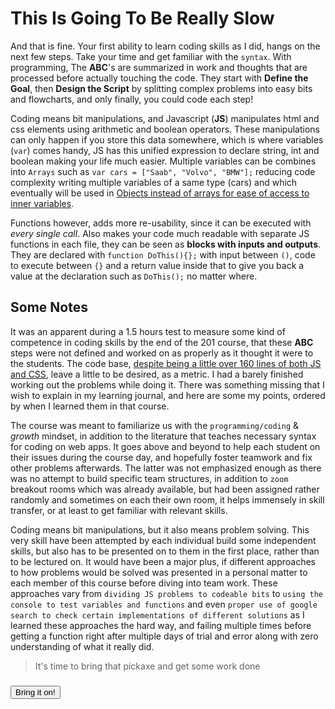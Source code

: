 # This Is Going To Be Really Slow

And that is fine. Your first ability to learn coding skills as I did, hangs on the next few steps. Take your time and get familiar with the `syntax`. With programming, The **ABC**'s are summarized in work and thoughts that are processed before actually touching the code. They start with **Define the Goal**, then **Design the Script** by splitting complex problems into easy bits and flowcharts, and only finally, you could code each step!

Coding means bit manipulations, and Javascript (**JS**) manipulates html and css elements using arithmetic and boolean operators. These manipulations can only happen if you store this data somewhere, which is where variables (`var`) comes handy, JS has this unified expression to declare string, int and boolean making your life much easier. Multiple variables can be combines into `Arrays` such as `var cars = ["Saab", "Volvo", "BMW"];` reducing code complexity writing multiple variables of a same type (cars) and which eventually will be used in [Objects instead of arrays for ease of access to inner variables](https://medium.com/@zac_heisey/objects-vs-arrays-42601ff79421).

Functions however, adds more re-usability, since it can be executed with *every single call*. Also makes your code much readable with separate JS functions in each file, they can be seen as **blocks with inputs and outputs**. They are declared with `function DoThis(){};` with input between `()`, code to execute between `{}` and a return value inside that to give you back a value at the declaration such as `DoThis();` no matter where.

## **Some Notes**

It was an apparent during a 1.5 hours test to measure some kind of competence in coding skills by the end of the 201 course, that these **ABC** steps were not defined and worked on as properly as it thought it were to the students. The code base, [despite being a little over 160 lines of both JS and CSS](https://abukhalil-ltuc-asac.github.io/201-My-Cars-Garage/), leave a little to be desired, as a metric. I had a barely finished working out the problems while doing it. There was something missing that I wish to explain in my learning journal, and here are some my points, ordered by when I learned them in that course.

The course was meant to familiarize us with the `programming/coding` & *growth* mindset, in addition to the literature that teaches necessary syntax for coding on web apps. It goes above and beyond to help each student on their issues during the course day, and hopefully foster teamwork and fix other problems afterwards. The latter was not emphasized enough as there was no attempt to build specific team structures, in addition to `zoom` breakout rooms which was already available, but had been assigned rather randomly and sometimes on each their own room, it helps immensely in skill transfer, or at least to get familiar with relevant skills.

Coding means bit manipulations, but it also means problem solving. This very skill have been attempted by each individual build some independent skills, but also has to be presented on to them in the first place, rather than to be lectured on. It would have been a major plus, if different approaches to how problems would be solved was presented in a personal matter to each member of this course before diving into team work. 
These approaches vary from `dividing JS problems to codeable bits` to `using the console to test variables and functions` and even `proper use of google search to check certain implementations of different solutions` as I learned these approaches the hard way, and failing multiple times before getting a function right after multiple days of trial and error along with zero understanding of what it really did.

> It's time to bring that pickaxe and get some work done

### [<button>Bring it on!</button>](https://abukhalil95.github.io/learning-journal/foreverAgrind)
